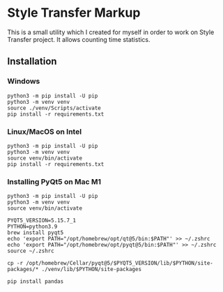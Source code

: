 # Style Transfer Markup

This is a small utility which I created for myself in order to work on Style Transfer project. It allows counting time statistics. 

## Installation

### Windows
```
python3 -m pip install -U pip
python3 -m venv venv
source ./venv/Scripts/activate
pip install -r requirements.txt
```

### Linux/MacOS on Intel
```
python3 -m pip install -U pip
python3 -m venv venv
source venv/bin/activate
pip install -r requirements.txt
```

### Installing PyQt5 on Mac M1

```
python3 -m pip install -U pip
python3 -m venv venv
source venv/bin/activate

PYQT5_VERSION=5.15.7_1
PYTHON=python3.9
brew install pyqt5
echo 'export PATH="/opt/homebrew/opt/qt@5/bin:$PATH"' >> ~/.zshrc
echo 'export PATH="/opt/homebrew/opt/pyqt@5/bin:$PATH"' >> ~/.zshrc
source ~/.zshrc

cp -r /opt/homebrew/Cellar/pyqt@5/$PYQT5_VERSION/lib/$PYTHON/site-packages/* ./venv/lib/$PYTHON/site-packages

pip install pandas
```